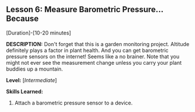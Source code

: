 ## Lesson 6: Measure Barometric Pressure... Because
[Duration]-[10-20 minutes]

**DESCRIPTION:** Don't forget that this is a garden monitoring project.
Altitude definitely plays a factor in plant health. And you can get
barometric pressure sensors on the internet! Seems like a no brainer.
Note that you might not ever see the measurement change unless you carry
your plant buddies up a mountain.

**Level:** [*Intermediate*]

**Skills Learned:**
1. Attach a barometric pressure sensor to a device.

